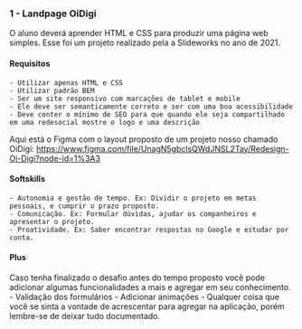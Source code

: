 ### 1 - Landpage OiDigi
O aluno deverá aprender HTML e CSS para produzir uma página web simples. Esse foi um projeto realizado pela a Slideworks no ano de 2021.

#### Requisitos
    - Utilizar apenas HTML e CSS
    - Utilizar padrão BEM
    - Ser um site responsivo com marcações de tablet e mobile
    - Ele deve ser semanticamente correto e ser com uma boa acessibilidade
    - Deve conter o mínimo de SEO para que quando ele seja compartilhado em uma redesocial mostre o logo e uma descrição

Aqui está o Figma com o layout proposto de um projeto nosso chamado OiDigi: https://www.figma.com/file/UnagN5gbclsQWdJNSL2Tay/Redesign-Oi-Digi?node-id=1%3A3

#### Softskills
    - Autonomia e gestão de tempo. Ex: Dividir o projeto em metas pessoais, e cumprir o prazo proposto.
    - Comunicação. Ex: Formular dúvidas, ajudar os companheiros e apresentar o projeto.
    - Proatividade. Ex: Saber encontrar respostas no Google e estudar por conta.

#### Plus
Caso tenha finalizado o desafio antes do tempo proposto você pode adicionar algumas funcionalidades a mais e agregar em seu conhecimento.
    - Validação dos formulários
    - Adicionar animações
    - Qualquer coisa que você se sinta a vontade de acrescentar para agregar na aplicação, porém lembre-se de deixar tudo documentado.
